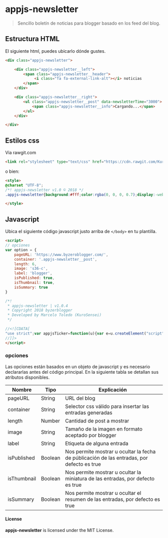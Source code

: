 # appjs-newsletter

> Sencillo boletín de noticias para blogger basado en los feed del blog.



## Estructura HTML

El siguiente html, puedes ubicarlo dónde gustes.

```html
<div class="appjs-newsletter">

	<div class="appjs-newsletter__left">
		<span class="appjs-newsletter__header">
			 <i class="fa fa-external-link-alt"></i> noticias
		</span>
	</div>

	<div class="appjs-newsletter__right">
		<ul class="appjs-newsletter__post" data-newsletterTime="3000">
			<span class="appjs-newsletter__info">Cargando...</span>
		</ul>
	</div>

</div>
```

## Estilos css

Via rawgit.com

```html
<link rel="stylesheet" type="text/css" href="https://cdn.rawgit.com/KuroSensei/appjs-newsletter/69655826/dist/newsletter.min.css">
```

o bien:

```html
<style>
@charset "UTF-8";
/*! appjs-newsletter v1.0 © 2018 */
.appjs-newsletter{background:#fff;color:rgba(0, 0, 0, 0.7);display:-webkit-box;display:-ms-flexbox;display:flex;-webkit-box-align:center;-ms-flex-align:center;align-items:center;overflow-x:hidden}.appjs-newsletter__header{background:#05C46B;color:#fff;padding:16px;font-weight:500;display:-webkit-box;display:-ms-flexbox;display:flex;font-size:14px;-webkit-box-align:center;-ms-flex-align:center;align-items:center;-webkit-box-pack:center;-ms-flex-pack:center;justify-content:center;position:relative}.appjs-newsletter__header i{margin-right:8px;display:inline-block;vertical-align:middle}.appjs-newsletter__header svg{width:24px;height:24px;fill:#fff}.appjs-newsletter__info{padding:0 32px;display:block;font-weight:500;font-size:14px;color:rgba(0, 0, 0, 0.5)}.appjs-newsletter__right{width:100%}.appjs-newsletter__post{margin:0;padding:0}.appjs-newsletter__item{padding:0 16px;list-style:none;display:none}.appjs-newsletter__item.active{display:-webkit-box;display:-ms-flexbox;display:flex;-webkit-animation:1s jump forwards;animation:1s jump forwards}.appjs-newsletter__thumbnail{width:36px;height:36px}.appjs-newsletter__thumbnail img{width:100%;height:100%;border-radius:50%}.appjs-newsletter__contain{width:calc(100% - 36px);padding:0 16px}.appjs-newsletter__title{width:calc(100% - 36px);font-size:14px;text-decoration:none;color:rgba(0, 0, 0, 0.75);font-weight:500;padding-right:32px;padding-bottom:4px;-o-text-overflow:ellipsis;text-overflow:ellipsis;overflow:hidden;white-space:nowrap;display:block;-webkit-transition:all .3s;-o-transition:all .3s;transition:all .3s}.appjs-newsletter__title:hover{color:#05C46B}.appjs-newsletter__summary{width:calc(100% - 36px);font-size:12px;text-decoration:none;color:rgba(0, 0, 0, 0.45);font-weight:500;padding-right:16px;-o-text-overflow:ellipsis;text-overflow:ellipsis;overflow:hidden;white-space:nowrap;display:block}.appjs-newsletter__meta{background:#f5f5f5;color:rgba(0, 0, 0, 0.5);font-size:8px;line-height:normal;border-radius:4px;margin:0 8px;display:inline-block;vertical-align:middle;padding:3px}@-webkit-keyframes jump{0%{opacity:0}to{opacity:1}}@keyframes jump{0%{opacity:0}to{opacity:1}}

</style>
```

## Javascript

Ubica el siguiente código javascript justo arriba de ```</body>``` en tu plantilla.

```html 
<script>
// opciones
var option = {
	pageURL: 'https://www.byzeroblogger.com/',
	container: '.appjs-newsletter__post',
	length: 6,
	image: 's36-c',
	label: 'blogger',
	isPublished: true,
	isThumbnail: true,
	isSummary: true
}

/*!
 * appjs-newsletter | v1.0.4
 * Copyright 2018 byzerblogger
 * Developed by Marcelo Toledo (KuroSensei)
 */

//<![CDATA[
"use strict";var appjsTicker=function(u){var e=u.createElement("script"),t=u.body;e.src=option.pageURL+"feeds/posts/default/-/"+option.label+"?alt=json-in-script&callback=appTicker&max-results="+option.length,t.appendChild(e),window.appTicker=function(e){var s,t,a,n,i,l,r,o,p=u.querySelector(option.container);p.innerHTML="";for(var c=0;c<e.feed.entry.length;c++)p.innerHTML+=(s=e.feed.entry[c],t=c,o=i=void 0,a=s.title.$t,n=s.media$thumbnail.url.replace("s72-c",option.image),i=s.summary?s.summary.$t:s.content.$t.replace(/<[^>]*>?/g,""),l=function(){for(var e=0;e<s.link.length;e++){var t=s.link[e];if("alternate"===t.rel)return t.href}}(),r=new Date(s.published.$t).toLocaleDateString("es-ES"),o="",o+='<li class="appjs-newsletter__item '+(0==t?"active":"")+'">',o+=option.isThumbnail?'<div class="appjs-newsletter__thumbnail"><img src="'+n+'" alt="'+a+'"></div>':"",o+='<div class="appjs-newsletter__contain">',o+='<a href="'+l+'" class="appjs-newsletter__title" title="'+a+'">'+a+" "+(option.isPublished?'<span class="appjs-newsletter__meta">'+r+"</span>":"")+"</a>",o+=option.isSummary?'<span class="appjs-newsletter__summary">'+(54<i.length?i.substr(0,54)+"...":i)+"</span>":"",o+="</div>",o+="</li>");!function(){function e(e,t){for(var s=document.querySelectorAll(e),a=0;a<s.length;a++)s[a].classList.remove(t)}var t=u.querySelectorAll(".appjs-newsletter__post li"),s=u.querySelector(".appjs-newsletter__post"),a=s.getAttribute("data-newsletterTime"),n=0,i=setInterval(function(){++n>t.length-1&&(n=0),e(".appjs-newsletter__post li","active"),t[n].classList.add("active")},a);s.addEventListener("mouseover",function(){clearInterval(i),e(".appjs-newsletter__post li","active"),t[n].classList.add("active")}),s.addEventListener("mouseout",function(){i=setInterval(function(){++n>t.length-1&&(n=0),e(".appjs-newsletter__post li","active"),t[n].classList.add("active")},a)})}()}}(document);
//]]>
</script>
```

### opciones

Las opciones están basados en un objeto de javascript y es necesario declararlas antes del código principal. En la siguiente tabla
se detallan sus atributos disponibles.

Nombre | Tipo | Explicación
------------ | -------------| -------------
pageURL | String | URL del blog
container | String | Selector css válido para insertar las entradas generadas
length | Number | Cantidad de post a mostrar
image | String | Tamaño de la imagen en formato aceptado por blogger
label | String | Etiqueta de alguna entrada
isPublished | Boolean | Nos permite mostrar u ocultar la fecha de públicación de las entradas, por defecto es true
isThumbnail | Boolean | Nos permite mostrar u ocultar la miniatura de las entradas, por defecto es true
isSummary | Boolean | Nos permite mostrar u ocultar el resumen de las entradas, por defecto es true

#### License

**appjs-newsletter** is licensed under the MIT License.